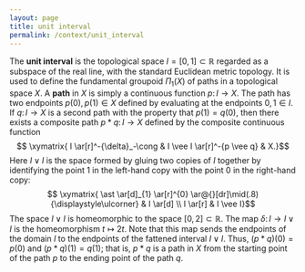 ```yaml
---
layout: page
title: unit interval
permalink: /context/unit_interval
---
```

The **unit interval** is the topological space $I = [0,1] \subset \mathbb{R}$ regarded as a subspace of the real line, with the standard Euclidean metric topology. It is used to define the fundamental groupoid $\Pi_1(X)$ of paths in a topological space $X$. A **path** in $X$ is simply a continuous function $p \colon I \to X$. The path has two endpoints $p(0), p(1)\in X$ defined by evaluating at the endpoints $0,1 \in I$. If $q \colon I \to X$ is a second path with the property that $p(1)=q(0)$, then there exists a composite path $p \ast q \colon I \to X$ defined by the composite continuous function
$$ \xymatrix{ I \ar[r]^-{\delta}_-\cong & I \vee I \ar[r]^-{p \vee q} & X.}$$ Here $I \vee I$ is the space formed by gluing two copies of $I$ together by identifying the point $1$ in the left-hand copy with the point $0$ in the right-hand copy:
$$ \xymatrix{ \ast \ar[d]_{1} \ar[r]^{0} \ar@{}[dr]\mid(.8){\displaystyle\ulcorner} & I \ar[d] \\ I \ar[r] & I \vee I}$$
The space $I \vee I$ is homeomorphic to the space $[0,2] \subset \mathbb{R}$. The map $\delta \colon I \to I \vee I$ is the homeomorphism $t \mapsto 2t$. Note that this map sends the endpoints of the domain $I$ to the endpoints of the fattened interval $I \vee I$. Thus, $(p \ast q)(0) = p(0)$ and $(p \ast q)(1) = q(1)$; that is, $p \ast q$ is a path in $X$ from the starting point of the path $p$ to the ending point of the path $q$.
